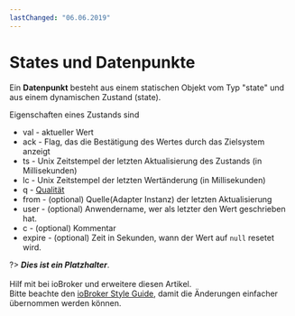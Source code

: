 ```yaml
---
lastChanged: "06.06.2019"
---
```


# States und Datenpunkte

Ein **Datenpunkt** besteht aus einem statischen Objekt vom Typ "state" und aus einem dynamischen Zustand (state).

Eigenschaften eines Zustands sind
 * val - aktueller Wert
 * ack - Flag, das die Bestätigung des Wertes durch das Zielsystem anzeigt
 * ts  - Unix Zeitstempel der letzten Aktualisierung des Zustands (in Millisekunden)
 * lc  - Unix Zeitstempel der letzten Wertänderung  (in Millisekunden)
 * q - [Qualität](../dev/objectsschema#states) 
 * from - (optional) Quelle(Adapter Instanz) der letzten Aktualisierung
 * user - (optional) Anwendername, wer als letzter den Wert geschrieben hat.
 * c - (optional) Kommentar
 * expire - (optional) Zeit in Sekunden, wann der Wert auf `null` resetet wird.
  

?> ***Dies ist ein Platzhalter***.
   <br><br>
   Hilf mit bei ioBroker und erweitere diesen Artikel.  
   Bitte beachte den [ioBroker Style Guide](community/styleguidedoc), 
   damit die Änderungen einfacher übernommen werden können.
